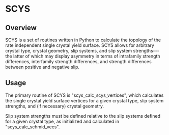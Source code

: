 # SCYS

## Overview

SCYS is a set of routines written in Python to calculate the topology of the rate independent single crystal yield surface. SCYS allows for arbitrary crystal type, crystal geometry, slip systems, and slip system strengths---the latter of which may display asymmetry in terms of intrafamily strength differences, interfamily strength differences, and strength differences between positive and negative slip.

## Usage

The primary routine of SCYS is "scys_calc_scys_vertices", which calculates the single crystal yield surface vertices for a given crystal type, slip system strengths, and (if necessary) crystal geometry.

Slip system strengths must be defined relative to the slip systems defined for a given crystal type, as initialized and calculated in "scys_calc_schmid_vecs".
